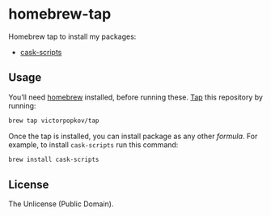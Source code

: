 # homebrew-tap

Homebrew tap to install my packages:

- [cask-scripts](https://github.com/victorpopkov/cask-scripts)

## Usage

You’ll need [homebrew](http://brew.sh/) installed, before running these.
[Tap](https://github.com/Homebrew/homebrew/wiki/brew-tap) this repository by
running:

```bash
brew tap victorpopkov/tap
```

Once the tap is installed, you can install package as any other *formula*. For
example, to install `cask-scripts` run this command:

```bash
brew install cask-scripts
```

## License

The Unlicense (Public Domain).
